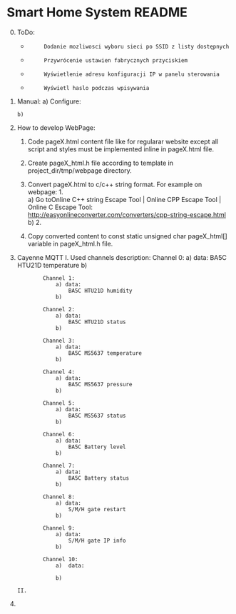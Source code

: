 # Smart Home System README

0. ToDo: 
    -          Dodanie mozliwosci wyboru sieci po SSID z listy dostępnych

    -          Przywrócenie ustawien fabrycznych przyciskiem

    -          Wyświetlenie adresu konfiguracji IP w panelu sterowania

    -          Wyświetl haslo podczas wpisywania

1.  Manual:
        a)  Configure:

        b)  
                    
2. How to develop WebPage:

    1.  Code pageX.html content file like for regularar website except all script and styles must be implemented inline in pageX.html file. 

    2.  Create pageX_html.h file according to template in project_dir/tmp/webpage directory.

    3.  Convert pageX.html to c/c++ string format. 
            For example on webpage:
                1.  
                    a)  Go toOnline C++ string Escape Tool | Online CPP Escape Tool | Online C Escape Tool: http://easyonlineconverter.com/converters/cpp-string-escape.html
                    b)
                2. 
    3.  Copy converted content to const static unsigned char pageX_html[] variable in pageX_html.h file.

3.  Cayenne MQTT
        I.  Used channels description:
                Channel 0:
                    a) data:
                        BA5C HTU21D temperature
                    b)  

                Channel 1:
                    a) data:
                        BA5C HTU21D humidity
                    b)  

                Channel 2:
                    a) data:
                        BA5C HTU21D status
                    b)  

                Channel 3:
                    a) data:
                        BA5C MS5637 temperature
                    b)  

                Channel 4:
                    a) data:
                        BA5C MS5637 pressure
                    b)  

                Channel 5:
                    a) data:
                        BA5C MS5637 status
                    b)  

                Channel 6:
                    a) data:
                        BA5C Battery level
                    b)  

                Channel 7:
                    a) data:
                        BA5C Battery status
                    b)  

                Channel 8:
                    a) data:
                        S/M/H gate restart
                    b)  

                Channel 9:
                    a) data:
                        S/M/H gate IP info
                    b)  

                Channel 10:
                    a)  data:

                    b) 

        II. 

                     

4.                       